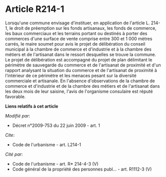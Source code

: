 # Article R214-1

Lorsqu'une commune envisage d'instituer, en application de l'article L. 214-1, le droit de préemption sur les fonds
artisanaux, les fonds de commerce, les baux commerciaux et les terrains portant ou destinés à porter des commerces d'une
surface de vente comprise entre 300 et 1 000 mètres carrés, le maire soumet pour avis le projet de délibération du conseil
municipal à la chambre de commerce et d'industrie et à la chambre des métiers et de l'artisanat dans le ressort desquelles se
trouve la commune. Le projet de délibération est accompagné du projet de plan délimitant le périmètre de sauvegarde du
commerce et de l'artisanat de proximité et d'un rapport analysant la situation du commerce et de l'artisanat de proximité à
l'intérieur de ce périmètre et les menaces pesant sur la diversité commerciale et artisanale. En l'absence d'observations de
la chambre de commerce et d'industrie et de la chambre des métiers et de l'artisanat dans les deux mois de leur saisine,
l'avis de l'organisme consulaire est réputé favorable.

**Liens relatifs à cet article**

_Modifié par_:

  - Décret n°2009-753 du 22 juin 2009 - art. 1

_Cite_:

  - Code de l'urbanisme - art. L214-1

_Cité par_:

  - Code de l'urbanisme - art. R* 214-4-3 (V)
  - Code général de la propriété des personnes publ... - art. R1112-3 (V)
